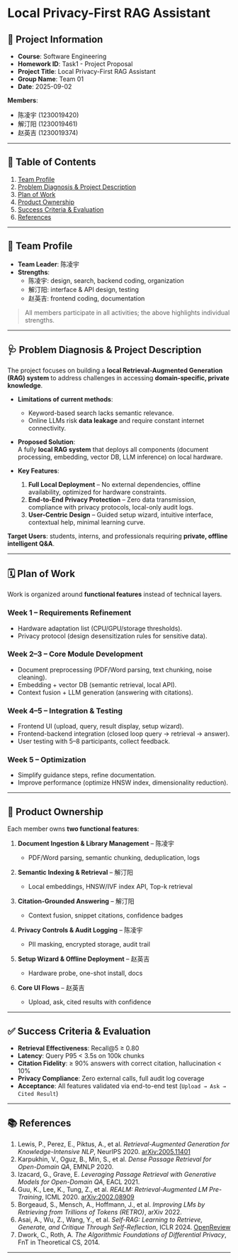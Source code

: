 # Local Privacy-First RAG Assistant

## 📌 Project Information
- **Course**: Software Engineering  
- **Homework ID**: Task1 - Project Proposal  
- **Project Title**: Local Privacy-First RAG Assistant  
- **Group Name**: Team 01  
- **Date**: 2025-09-02  

**Members**:  
- 陈凌宇 (1230019420)  
- 解汀阳 (1230019461)  
- 赵英吉 (1230019374)  

---

## 📖 Table of Contents
1. [Team Profile](#team-profile)  
2. [Problem Diagnosis & Project Description](#problem-diagnosis--project-description)  
3. [Plan of Work](#plan-of-work)  
4. [Product Ownership](#product-ownership)  
5. [Success Criteria & Evaluation](#success-criteria--evaluation)  
6. [References](#references)  

---

## 👥 Team Profile
- **Team Leader**: 陈凌宇  
- **Strengths**:  
  - 陈凌宇: design, search, backend coding, organization  
  - 解汀阳: interface & API design, testing  
  - 赵英吉: frontend coding, documentation  

> All members participate in all activities; the above highlights individual strengths.

---

## 🩺 Problem Diagnosis & Project Description
The project focuses on building a **local Retrieval-Augmented Generation (RAG) system** to address challenges in accessing **domain-specific, private knowledge**.

- **Limitations of current methods**:  
  - Keyword-based search lacks semantic relevance.  
  - Online LLMs risk **data leakage** and require constant internet connectivity.  

- **Proposed Solution**:  
  A fully **local RAG system** that deploys all components (document processing, embedding, vector DB, LLM inference) on local hardware.  

- **Key Features**:  
  1. **Full Local Deployment** – No external dependencies, offline availability, optimized for hardware constraints.  
  2. **End-to-End Privacy Protection** – Zero data transmission, compliance with privacy protocols, local-only audit logs.  
  3. **User-Centric Design** – Guided setup wizard, intuitive interface, contextual help, minimal learning curve.  

**Target Users**: students, interns, and professionals requiring **private, offline intelligent Q&A**.

---

## 🗓 Plan of Work
Work is organized around **functional features** instead of technical layers.  

### Week 1 – Requirements Refinement
- Hardware adaptation list (CPU/GPU/storage thresholds).  
- Privacy protocol (design desensitization rules for sensitive data).  

### Week 2–3 – Core Module Development
- Document preprocessing (PDF/Word parsing, text chunking, noise cleaning).  
- Embedding + vector DB (semantic retrieval, local API).  
- Context fusion + LLM generation (answering with citations).  

### Week 4–5 – Integration & Testing
- Frontend UI (upload, query, result display, setup wizard).  
- Frontend-backend integration (closed loop query → retrieval → answer).  
- User testing with 5–8 participants, collect feedback.  

### Week 5 – Optimization
- Simplify guidance steps, refine documentation.  
- Improve performance (optimize HNSW index, dimensionality reduction).  

---

## 📌 Product Ownership
Each member owns **two functional features**:

1. **Document Ingestion & Library Management** – 陈凌宇  
   - PDF/Word parsing, semantic chunking, deduplication, logs  

2. **Semantic Indexing & Retrieval** – 解汀阳  
   - Local embeddings, HNSW/IVF index API, Top-k retrieval  

3. **Citation-Grounded Answering** – 解汀阳  
   - Context fusion, snippet citations, confidence badges  

4. **Privacy Controls & Audit Logging** – 陈凌宇  
   - PII masking, encrypted storage, audit trail  

5. **Setup Wizard & Offline Deployment** – 赵英吉  
   - Hardware probe, one-shot install, docs  

6. **Core UI Flows** – 赵英吉  
   - Upload, ask, cited results with confidence  

---

## ✅ Success Criteria & Evaluation
- **Retrieval Effectiveness**: Recall@5 ≥ 0.80  
- **Latency**: Query P95 < 3.5s on 100k chunks  
- **Citation Fidelity**: ≥ 90% answers with correct citation, hallucination < 10%  
- **Privacy Compliance**: Zero external calls, full audit log coverage  
- **Acceptance**: All features validated via end-to-end test (`Upload → Ask → Cited Result`)  

---

## 📚 References
1. Lewis, P., Perez, E., Piktus, A., et al. *Retrieval-Augmented Generation for Knowledge-Intensive NLP*, NeurIPS 2020. [arXiv:2005.11401](https://arxiv.org/abs/2005.11401)  
2. Karpukhin, V., Oguz, B., Min, S., et al. *Dense Passage Retrieval for Open-Domain QA*, EMNLP 2020.  
3. Izacard, G., Grave, E. *Leveraging Passage Retrieval with Generative Models for Open-Domain QA*, EACL 2021.  
4. Guu, K., Lee, K., Tung, Z., et al. *REALM: Retrieval-Augmented LM Pre-Training*, ICML 2020. [arXiv:2002.08909](https://arxiv.org/abs/2002.08909)  
5. Borgeaud, S., Mensch, A., Hoffmann, J., et al. *Improving LMs by Retrieving from Trillions of Tokens (RETRO)*, arXiv 2022.  
6. Asai, A., Wu, Z., Wang, Y., et al. *Self-RAG: Learning to Retrieve, Generate, and Critique Through Self-Reflection*, ICLR 2024. [OpenReview](https://openreview.net/forum?id=hSyW5go0v8)  
7. Dwork, C., Roth, A. *The Algorithmic Foundations of Differential Privacy*, FnT in Theoretical CS, 2014.  

---
